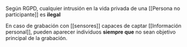 
Según RGPD, cualquier intrusión en la vida privada de una [[Persona no participante]] es **ilegal**

En caso de grabación con [[sensores]] capaces de captar [[Información personal]], pueden aparecer individuos **siempre que** no sean objetivo principal de la grabación.

